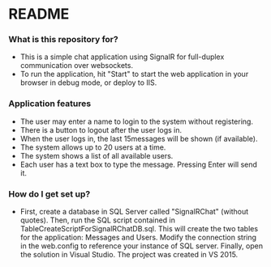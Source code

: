 # README #


### What is this repository for? ###

* This is a simple chat application using SignalR for full-duplex communication over websockets.
* To run the application, hit "Start" to start the web application in your browser in debug mode, or deploy to IIS.

### Application features ###

* The user may enter a name to login to the system without registering.
* There is a button to logout after the user logs in.
* When the user logs in, the last 15​messages will be shown (if available).
* The system allows up to 20​ users at a time.
* The system shows a list of all available users.
* Each user has a text box to type the message. Pressing Enter will send it.

### How do I get set up? ###

* First, create a database in SQL Server called "SignalRChat" (without quotes). Then, run the SQL script contained in TableCreateScriptForSignalRChatDB.sql. This will create the two tables for the application: Messages and Users. Modify the connection string in the web.config to reference your instance of SQL server. Finally, open the solution in Visual Studio. The project was created in VS 2015. 